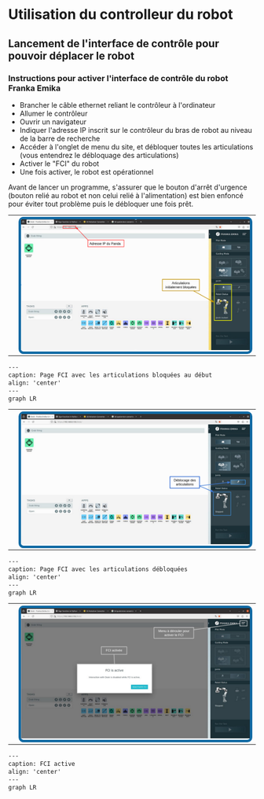 # Utilisation du controlleur du robot

<style>
    .image{
    border: 5px solid #116aa4;
    border-radius: 10px;
    /* padding: 2px; */
    }
</style>

## Lancement de l'interface de contrôle pour pouvoir déplacer le robot

### Instructions pour activer l'interface de contrôle du robot Franka Emika

- Brancher le câble ethernet reliant le contrôleur à l'ordinateur
- Allumer le contrôleur
- Ouvrir un navigateur
- Indiquer l'adresse IP inscrit sur le contrôleur du bras de robot au niveau de la barre de recherche
- Accéder à l'onglet de menu du site, et débloquer toutes les articulations (vous entendrez le débloquage des articulations)
- Activer le "FCI" du robot 
- Une fois activer, le robot est opérationnel

Avant de lancer un programme, s'assurer que le bouton d'arrêt d'urgence (bouton relié au robot et non celui relié à l'alimentation) est bien enfoncé pour éviter tout problème puis le débloquer une fois prêt.

<table align="center">
  <tr>
      <th>
          <th>
            <div class="image"><img src="./img/new/Locked_joint_legende.png"/></div>
        </th>
      </th>
  </tr>
</table>

```{mermaid}
---
caption: Page FCI avec les articulations bloquées au début
align: 'center'
---
graph LR

```

<table align="center">
  <tr>
      <th>
          <th>
            <div class="image"><img src="./img/new/Unlocked_joint_legende.png"/></div>
        </th>
      </th>
  </tr>
</table>

```{mermaid}
---
caption: Page FCI avec les articulations débloquées
align: 'center'
---
graph LR

```

<table align="center">
  <tr>
      <th>
          <th>
            <div class="image"><img src="./img/new/FCI_active_legende.png"/></div>
        </th>
      </th>
  </tr>
</table>

```{mermaid}
---
caption: FCI active
align: 'center'
---
graph LR

```